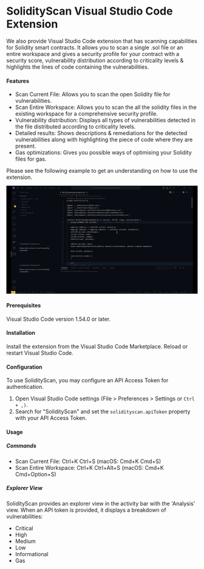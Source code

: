# SolidityScan Visual Studio Code Extension

We also provide Visual Studio Code extension that has scanning capabilities for Solidity smart contracts. It allows you to scan a single .sol file or an entire workspace and gives a security profile for your contract with a security score, vulnerability distribution according to criticality levels & highlights the lines of code containing the vulnerabilities.

#### Features

- Scan Current File: Allows you to scan the open Solidity file for vulnerabilities.
- Scan Entire Workspace: Allows you to scan the all the solidity files in the existing workspace for a comprehensive security profile.
- Vulnerability distribution: Displays all types of vulnerabilities detected in the file distributed according to criticality levels.
- Detailed results: Shows descriptions & remediations for the detected vulnerabilities along with highlighting the piece of code where they are present.
- Gas optimizations: Gives you possible ways of optimising your Solidity files for gas.

Please see the following example to get an understanding on how to use the extension.

![VSCode Demo](./assets/images/vscode-demo.gif)

#### Prerequisites

Visual Studio Code version 1.54.0 or later.

#### Installation

Install the extension from the Visual Studio Code Marketplace.
Reload or restart Visual Studio Code.

#### Configuration

To use SolidityScan, you may configure an API Access Token for authentication.

1. Open Visual Studio Code settings (File > Preferences > Settings or `Ctrl + ,)`.
2. Search for "SolidityScan" and set the `solidityscan.apiToken` property with your API Access Token.

#### Usage

##### Commands

- Scan Current File: Ctrl+K Ctrl+S (macOS: Cmd+K Cmd+S)
- Scan Entire Workspace: Ctrl+K Ctrl+Alt+S (macOS: Cmd+K Cmd+Option+S)

##### Explorer View

SolidityScan provides an explorer view in the activity bar with the 'Analysis' view. When an API token is provided, it displays a breakdown of vulnerabilities:

- Critical
- High
- Medium
- Low
- Informational
- Gas
